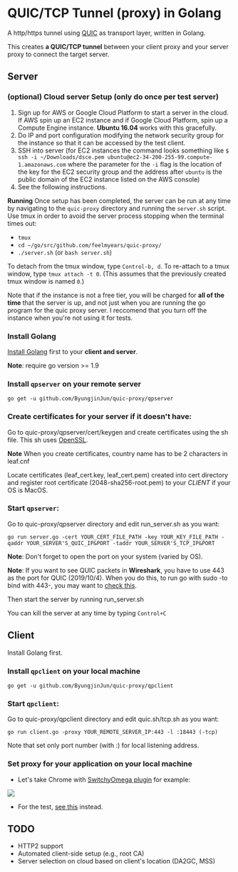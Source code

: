 # QUIC/TCP Tunnel (proxy) in Golang

A http/https tunnel using [QUIC](https://www.chromium.org/quic) as transport layer, written in Golang.

This creates **a QUIC/TCP tunnel** between your client proxy and your server proxy to connect the target server. 

## Server

### (optional) Cloud server Setup (only do once per test server)
1. Sign up for AWS or Google Cloud Platform to start a server in the cloud. If AWS spin up an EC2 instance and if Google Cloud Platform, spin up a Compute Engine instance. **Ubuntu 16.04** works with this gracefully.
2. Do IP and port configuration modifying the network security group for the instance so that it can be accessed by the test client. 
3. SSH into server (for EC2 instances the command looks something like `$ ssh -i ~/Downloads/dsce.pem ubuntu@ec2-34-200-255-99.compute-1.amazonaws.com` where the parameter for the `-i` flag is the location of the key for the EC2 security group and the address after `ubuntu` is the public domain of the EC2 instance listed on the AWS console)
4. See the following instructions.

**Running**
Once setup has been completed, the server can be run at any time by navigating to the `quic-proxy` directory and running the `server.sh` script. Use tmux in order to avoid the server process stopping when the terminal times out:

- `tmux`
-  `cd ~/go/src/github.com/feelmyears/quic-proxy/`
-  `./server.sh` (or `bash server.sh`)

To detach from the tmux window, type `Control-b, d`. To re-attach to a tmux window, type `tmux attach -t 0`. (This assumes that the previously created tmux window is named `0`.)

Note that if the instance is not a free tier, you will be charged for **all of the time** that the server is up, and not just when you are running the go program for the quic proxy server. I reccomend that you turn off the instance when you're not using it for tests.

### Install Golang

[Install Golang](https://golang.org/dl/) first to your **client and server**.

**Note**: require go version >= 1.9

### Install `qpserver` on your remote server

`go get -u github.com/ByungjinJun/quic-proxy/qpserver`

### Create certificates for your server if it doesn't have:

Go to quic-proxy/qpserver/cert/keygen and create certificates using the sh file. This sh uses [OpenSSL](https://www.openssl.org).

**Note** When you create certificates, country name has to be 2 characters in leaf.cnf

Locate certificates (leaf_cert.key, leaf_cert.pem) created into cert directory and register root certificate (2048-sha256-root.pem) to your *CLIENT* if your OS is MacOS.

### Start `qpserver`:

Go to quic-proxy/qpserver directory and edit run_server.sh as you want:

`go run server.go -cert YOUR_CERT_FILE_PATH -key YOUR_KEY_FILE_PATH -qaddr YOUR_SERVER'S_QUIC_IP&PORT -taddr YOUR_SERVER'S_TCP_IP&PORT`

**Note**: Don't forget to open the port on your system (varied by OS).

**Note**: If you want to see QUIC packets in **Wireshark**, you have to use 443 as the port for QUIC (2019/10/4). When you do this, to run go with sudo -to bind with 443-, you may want to [check this](https://github.com/hypriot/golang-armbuilds/issues/6#issuecomment-244233589).

Then start the server by running run_server.sh

You can kill the server at any time by typing `Control+C` 

## Client

Install Golang first.

### Install `qpclient` on your local machine

`go get -u github.com/ByungjinJun/quic-proxy/qpclient`

### Start `qpclient`:

Go to quic-proxy/qpclient directory and edit quic.sh/tcp.sh as you want:

`go run client.go -proxy YOUR_REMOTE_SERVER_IP:443 -l :18443 (-tcp)`

Note that set only port number (with :) for local listening address.

### Set proxy for your application on your local machine

- Let's take Chrome with [SwitchyOmega plugin](https://chrome.google.com/webstore/detail/proxy-switchyomega/padekgcemlokbadohgkifijomclgjgif?hl=en) for example:

![](https://ws1.sinaimg.cn/large/44cd29dagy1fpn5c4jng6j21eq0fw40j.jpg)

- For the test, [see this](https://github.com/ByungjinJun/quic-proxy/tree/master/tester) instead.


## TODO

* HTTP2 support
* Automated client-side setup (e.g., root CA)
* Server selection on cloud based on client's location (DA2GC, MSS)

